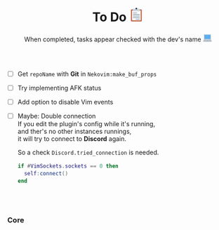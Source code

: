 <div align='center'>

  # To Do <img width=32 src='https://raw.githubusercontent.com/pandasoli/twemojis/master/1f4cb.svg'/>

  When completed, tasks appear checked with the dev's name <img width=20 src='https://raw.githubusercontent.com/pandasoli/twemojis/master/1f4bb.svg'/>
</div>
<br/>
<br/>

- [ ] Get `repoName` with **Git** in `Nekovim:make_buf_props`
- [ ] Try implementing AFK status
- [ ] Add option to disable Vim events
- [ ] Maybe: Double connection  
  If you edit the plugin's config while it's running,  
  and ther's no other instances runnings,  
  it will try to connect to **Discord** again.

  So a check `Discord.tried_connection` is needed.

  ```lua
  if #VimSockets.sockets == 0 then
    self:connect()
  end
  ```

<br/><br/>

### Core

